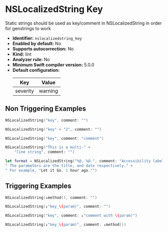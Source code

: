 # NSLocalizedString Key

Static strings should be used as key/comment in NSLocalizedString in order for genstrings to work

* **Identifier:** `nslocalizedstring_key`
* **Enabled by default:** No
* **Supports autocorrection:** No
* **Kind:** lint
* **Analyzer rule:** No
* **Minimum Swift compiler version:** 5.0.0
* **Default configuration:**
  <table>
  <thead>
  <tr><th>Key</th><th>Value</th></tr>
  </thead>
  <tbody>
  <tr>
  <td>
  severity
  </td>
  <td>
  warning
  </td>
  </tr>
  </tbody>
  </table>

## Non Triggering Examples

```swift
NSLocalizedString("key", comment: "")
```

```swift
NSLocalizedString("key" + "2", comment: "")
```

```swift
NSLocalizedString("key", comment: "comment")
```

```swift
NSLocalizedString("This is a multi-" +
    "line string", comment: "")
```

```swift
let format = NSLocalizedString("%@, %@.", comment: "Accessibility label for a post in the post list." +
" The parameters are the title, and date respectively." +
" For example, "Let it Go, 1 hour ago."")
```

## Triggering Examples

```swift
NSLocalizedString(↓method(), comment: "")
```

```swift
NSLocalizedString(↓"key_\(param)", comment: "")
```

```swift
NSLocalizedString("key", comment: ↓"comment with \(param)")
```

```swift
NSLocalizedString(↓"key_\(param)", comment: ↓method())
```